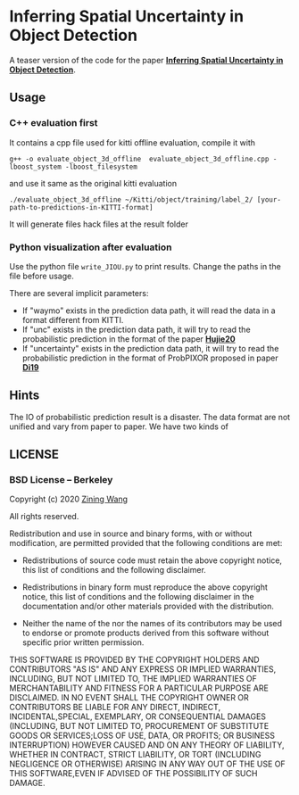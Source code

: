 
# Inferring Spatial Uncertainty in Object Detection

A teaser version of the code for the paper [**Inferring Spatial Uncertainty in Object Detection**](https://arxiv.org/pdf/2003.03644.pdf).

## Usage
### C++ evaluation first
It contains a cpp file used for kitti offline evaluation, compile it with

`g++ -o evaluate_object_3d_offline  evaluate_object_3d_offline.cpp -lboost_system -lboost_filesystem`

and use it same as the original kitti evaluation

`./evaluate_object_3d_offline ~/Kitti/object/training/label_2/ [your-path-to-predictions-in-KITTI-format]`

It will generate files hack files at the result folder

### Python visualization after evaluation

Use the python file `write_JIOU.py` to print results. Change the paths in the file before usage.

There are several implicit parameters:
* If "waymo" exists in the prediction data path, it will read the data in a format different from KITTI.
* If "unc" exists in the prediction data path, it will try to read the probabilistic prediction in the format of the paper [**Hujie20**](https://arxiv.org/pdf/2006.12015.pdf)
* If "uncertainty"  exists in the prediction data path, it will try to read the probabilistic prediction in the format of ProbPIXOR proposed in paper [**Di19**](https://arxiv.org/pdf/1909.12358.pdf)

## Hints
The IO of probabilistic prediction result is a disaster. The data format are not unified and vary from paper to paper. We have two kinds of  

## LICENSE
### BSD License – Berkeley

Copyright (c) 2020 [Zining Wang](https://github.com/ZiningWang)

All rights reserved.

Redistribution and use in source and binary forms, with or without modification, are permitted provided that the following conditions are met:

* Redistributions of source code must retain the above copyright notice, this list of conditions and the following disclaimer.

* Redistributions in binary form must reproduce the above copyright notice, this list of conditions and the following disclaimer in the documentation and/or other materials provided with the distribution.

* Neither the name of the <organization> nor the names of its contributors may be used to endorse or promote products derived from this software without specific prior written permission.

THIS SOFTWARE IS PROVIDED BY THE COPYRIGHT HOLDERS AND CONTRIBUTORS "AS IS" AND ANY EXPRESS OR IMPLIED WARRANTIES, INCLUDING, BUT NOT LIMITED TO, THE IMPLIED WARRANTIES OF MERCHANTABILITY AND FITNESS FOR A PARTICULAR PURPOSE ARE DISCLAIMED. IN NO EVENT SHALL THE COPYRIGHT OWNER OR CONTRIBUTORS BE LIABLE FOR ANY DIRECT, INDIRECT, INCIDENTAL,SPECIAL, EXEMPLARY, OR CONSEQUENTIAL DAMAGES (INCLUDING, BUT NOT LIMITED TO, PROCUREMENT OF SUBSTITUTE GOODS OR SERVICES;LOSS OF USE, DATA, OR PROFITS; OR BUSINESS INTERRUPTION) HOWEVER CAUSED AND ON ANY THEORY OF LIABILITY, WHETHER IN CONTRACT, STRICT LIABILITY, OR TORT (INCLUDING NEGLIGENCE OR OTHERWISE) ARISING IN ANY WAY OUT OF THE USE OF THIS SOFTWARE,EVEN IF ADVISED OF THE POSSIBILITY OF SUCH DAMAGE.
